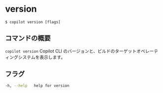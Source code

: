# version
```
$ copilot version [flags]
```

## コマンドの概要
`copilot version` Copilot CLI のバージョンと、ビルドのターゲットオペレーティングシステムを表示します。

## フラグ
```bash
-h, --help   help for version
```

